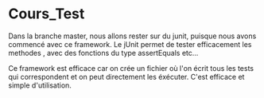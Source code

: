 # Cours_Test
Dans la branche master, nous allons rester sur du junit, puisque nous avons commencé avec ce framework.
Le jUnit permet de tester efficacement les methodes , avec des fonctions du type assertEquals etc...

Ce framework est efficace car on crée un fichier où l'on écrit tous les tests qui correspondent et on peut directement les éxécuter. C'est efficace et simple d'utilisation.
